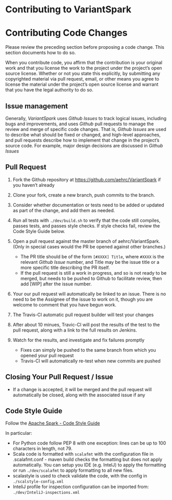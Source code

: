 Contributing to VariantSpark
=============================

# Contributing Code Changes
Please review the preceding section before proposing a code change. This section documents how to do so.

When you contribute code, you affirm that the contribution is your original work and that you license the work to the project under the project’s open source license. Whether or not you state this explicitly, by submitting any copyrighted material via pull request, email, or other means you agree to license the material under the project’s open source license and warrant that you have the legal authority to do so.

## Issue management

Generally, _VariantSpark_ uses _Github Issues_ to track logical issues, including bugs and improvements, and uses _Github_ pull requests to manage the review and merge of specific code changes. That is, _Github Issues_ are used to describe what should be fixed or changed, and high-level approaches, and pull requests describe how to implement that change in the project’s source code. For example, major design decisions are discussed in _Github Issues_

## Pull Request

1. Fork the Github repository at https://github.com/aehrc/VariantSpark if you haven’t already
2. Clone your fork, create a new branch, push commits to the branch.
3. Consider whether documentation or tests need to be added or updated as part of the change, and add them as needed.
4. Run all tests with `./dev/build.sh` to verify that the code still compiles, passes tests, and passes style checks. If style checks fail, review the Code Style Guide below.
5. Open a pull request against the master branch of aehrc/VariantSpark. (Only in special cases would the PR be opened against other branches.)
    * The PR title should be of the form `[#XXXX] Title`, where `#XXXX` is the relevant _Github Issue_ number, and Title may be the issue title or a more specific title describing the PR itself.
    * If the pull request is still a work in progress, and so is not ready to be merged, but needs to be pushed to Github to facilitate review, then add [WIP] after the issue number.
    
6. Your our pull request will automatically be linked to an issue. There is no need to be the Assignee of the issue to work on it, though you are welcome to comment that you have begun work.
7. The Travis-CI automatic pull request builder will test your changes
8. After about 10 minues, Travic-CI will post the results of the test to the pull request, along with a link to the full results on Jenkins.
9. Watch for the results, and investigate and fix failures promptly
   * Fixes can simply be pushed to the same branch from which you opened your pull request
   * Travis-CI will automatically re-test when new commits are pushed

## Closing Your Pull Request / Issue

* If a change is accepted, it will be merged and the pull request will automatically be closed, along with the associated issue if any

## Code Style Guide

Follow the [Apache Spark - Code Style Guide](http://spark.apache.org/contributing.html#code-style-guide)

In particular:

* For Python code follow PEP 8 with one exception: lines can be up to 100 characters in length, not 79.
* Scala code is formatted with `scalafmt` with the configuration file in .scalafmt.conf - maven build 
checks the formatting but does not apply automatically. You can setup you IDE (e.g. IntelJ) to apply the 
formatting or run `./dev/scalafmt` to apply formatting to all new files.
* scalastyle is used to check validate the code, with the config in `./scalstyle-config.xml`
* InteliJ profile for inspection configuration can be imported from: `./dev/InteliJ-inspections.xml`

